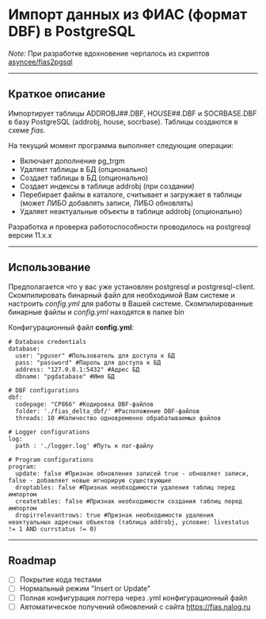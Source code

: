 # Импорт данных из ФИАС (формат DBF) в PostgreSQL


*Note:* При разработке вдохновение черпалось из скриптов [asyncee/fias2pgsql](https://github.com/asyncee/fias2pgsql)

----

## Краткое описание
Импортирует таблицы ADDROBJ##.DBF, HOUSE##.DBF и SOCRBASE.DBF в базу PostgreSQL (addrobj, house, socrbase). Таблицы создаются в схеме *fias.*

На текущий момент программа выполняет следующие операции:
- Включает дополнение pg_trgm
- Удаляет таблицы в БД (опционально)
- Создает таблицы в БД (опционально)
- Создает индексы в таблице addrobj (при создании)
- Перебирает файлы в каталоге, считывает и загружает в таблицы (может ЛИБО добавлять записи, ЛИБО обновлять)
- Удаляет неактуальные объекты в таблице addrobj (опционально)  

Разработка и проверка работоспособности проводилось на postgresql версии 11.х.х


----

## Использование
Предполагается что у вас уже установлен postgresql и postgresql-client.
Скомпилировать бинарный файл для необходимой Вам системе и настроить *config.yml* для работы в Вашей системе.
Скомпилированные бинарные файлы и *config.yml* находятся в папке bin


Конфигурационный файл **config.yml**:
```
# Database credentials
database:
  user: "pguser" #Пользователь для доступа к БД
  pass: "password" #Пароль для доступа к БД
  address: "127.0.0.1:5432" #Адрес БД
  dbname: "pgdatabase" #Имя БД

# DBF configurations
dbf:
  codepage: "CP866" #Кодировка DBF-файлов
  folder: './fias_delta_dbf/' #Расположение DBF-файлов
  threads: 10 #Количество одновременно обрабатываемых файлов

# Logger configurations
log:
  path : './logger.log' #Путь к лог-файлу

# Program configurations
program:
  update: false #Признак обновления записей true - обновляет записи, false - добавляет новые игнорирую существующие  
  droptables: false #Признак необходимости удаления таблиц перед импортом  
  createtables: false #Признак необходимости создания таблиц перед импортом
  dropirrelevantrows: true #Признак необходимости удаления неактуальных адресных объектов (таблица addrobj, условие: livestatus != 1 AND currstatus != 0)
```

----

## Roadmap
- [ ] Покрытие кода тестами
- [ ] Нормальный режим "Insert or Update"
- [ ] Полная конфигурация логгера через .yml конфигурационный файл
- [ ] Автоматическое получений обновлений с сайта https://fias.nalog.ru
